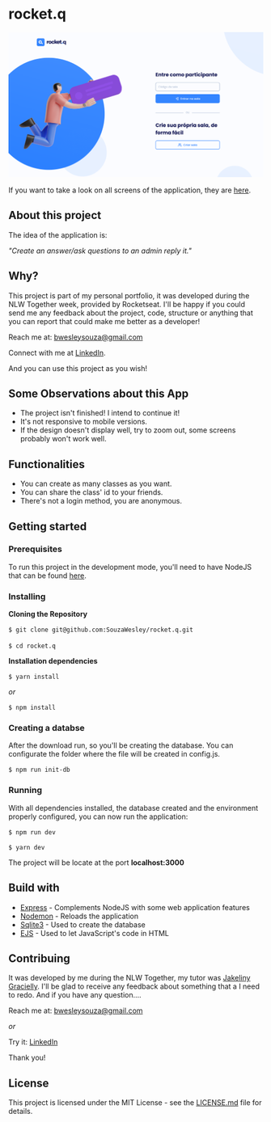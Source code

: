 # rocket.q
![Preview-Screen](./public/assets/rocketqCover.png)

If you want to take a look on all screens of the application, they are [here](https://drive.google.com/drive/folders/1zdXwtjuGjoixLDncCmTYNifkHb00g6UF?usp=sharing).

## About this project

The idea of the application is:

_"Create an answer/ask questions to an admin reply it."_

## Why?

This project is part of my personal portfolio, it was developed during the NLW Together week, provided by Rocketseat. I'll be happy if you could send me any feedback about the project, code, structure or anything that you can report that could make me better as a developer!

Reach me at: bwesleysouza@gmail.com

Connect with me at [LinkedIn](https://www.linkedin.com/in/bwesleysouza).

And you can use this project as you wish!

## Some Observations about this App

- The project isn't finished! I intend to continue it!
- It's not responsive to mobile versions.
- If the design doesn't display well, try to zoom out, some screens probably won't work well.

## Functionalities

- You can create as many classes as you want.
- You can share the class' id to your friends.
- There's not a login method, you are anonymous.

## Getting started

### Prerequisites

To run this project in the development mode, you'll need to have NodeJS that can be found [here](https://nodejs.org/en/).

### Installing

**Cloning the Repository**

```
$ git clone git@github.com:SouzaWesley/rocket.q.git

$ cd rocket.q
```

**Installation dependencies**

```
$ yarn install
```

_or_

```
$ npm install
```

### Creating a databse

After the download run, so you'll be creating the database. You can configurate the folder where the file will be created in config.js.

```
$ npm run init-db
```

### Running

With all dependencies installed, the database created and the environment properly configured, you can now run the application:

```
$ npm run dev
```

```
$ yarn dev
```

The project will be locate at the port **localhost:3000**

## Build with

- [Express](http://expressjs.com/) - Complements NodeJS with some web application features
- [Nodemon](https://nodemon.io/) - Reloads the application
- [Sqlite3](https://sqlite.org/index.html) - Used to create the database
- [EJS](https://ejs.co/) - Used to let JavaScript's code in HTML 

## Contribuing

It was developed by me during the NLW Together, my tutor was [Jakeliny Gracielly](https://github.com/jakeliny). I'll be glad to receive any feedback about something that a I need to redo. And if you have any question....

Reach me at: bwesleysouza@gmail.com

_or_

Try it: [LinkedIn](https://www.linkedin.com/in/bwesleysouza)

Thank you!

## License

This project is licensed under the MIT License - see the [LICENSE.md](./LICENSE.md) file for details.
